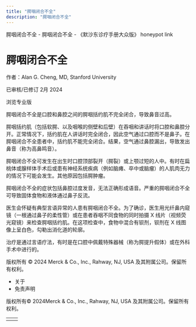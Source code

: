 ```yaml
---
title: "腭咽闭合不全"
description: "腭咽闭合不全"
---
```


﻿腭咽闭合不全 \- 腭咽闭合不全 \- 《默沙东诊疗手册大众版》 honeypot link

# 腭咽闭合不全

作者：Alan G. Cheng, MD, Stanford University

已审核/已修订 2月 2024

浏览专业版

腭咽闭合不全是口腔和鼻腔之间的腭咽括约肌不完全闭合，导致鼻音过高。

腭咽括约肌（包括软腭、以及咽喉的侧壁和后壁）在吞咽和讲话时将口腔和鼻腔分开。正常情况下，括约肌在人讲话时完全闭合，因此空气通过口腔而不是鼻子。在腭咽闭合不全患者中，括约肌不能完全闭合。结果，空气通过鼻腔漏出，导致发出鼻音（称为高鼻鸣音）。

腭咽闭合不全可发生在出生时口腔顶部裂开（腭裂）或上颚过短的人中。有时在扁桃体或腺样体手术后或患有神经系统疾病（例如脑瘫、卒中或脑瘤）的人肌肉无力的情况下可能会发生。其他原因包括腭肿瘤。

腭咽闭合不全的症状包括鼻腔过度发音，无法正确形成语音。严重的腭咽闭合不全可导致固体食物和液体通过鼻子反流。

医生会怀疑有典型言语异常的人患有腭咽闭合不全。为了确诊，医生用光纤鼻内窥镜（一根通过鼻子的柔性管）或在患者吞咽不同食物的同时拍摄 X 线片（视频荧光窥镜）来检查腭咽括约肌。在这项检查中，食物中混合有钡剂，钡剂在 X 线图像上呈白色，勾勒出消化道的轮廓。

治疗是通过言语疗法，有时是在口腔中佩戴特殊器械（称为腭提升假体）或在外科手术中进行的。



版权所有 © 2024
Merck & Co., Inc., Rahway, NJ, USA 及其附属公司。保留所有权利。

- 关于
- 免责声明

版权所有© 2024Merck & Co., Inc., Rahway, NJ, USA 及其附属公司。保留所有权利。

|     |     |
| --- | --- |
|  |  |